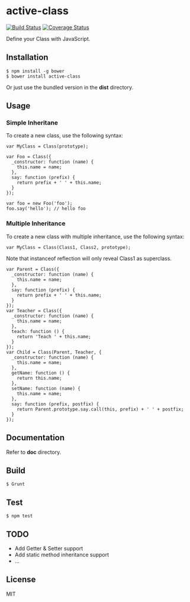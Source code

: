 # active-class

[![Build Status](https://travis-ci.org/starandtina/active-class.svg)](https://travis-ci.org/starandtina/active-class)
[![Coverage Status](https://coveralls.io/repos/starandtina/active-class/badge.png)](https://coveralls.io/r/starandtina/active-class)

Define your Class with JavaScript.

## Installation

```
$ npm install -g bower
$ bower install active-class
```

Or just use the bundled version in the __dist__ directory.

## Usage

### Simple Inheritane

To create a new class, use the following syntax:

```
var MyClass = Class(prototype);
```

```
var Foo = Class({
  _constructor: function (name) {
    this.name = name;
  },
  say: function (prefix) {
    return prefix + ' ' + this.name;
  }
});

var foo = new Foo('foo');
foo.say('hello'); // hello foo
```

### Multiple Inheritance

To create a new class with multiple inheritance, use the following syntax:

```
var MyClass = Class(Class1, Class2, prototype);
```

Note that instanceof reflection will only reveal Class1 as superclass.

```
var Parent = Class({
  _constructor: function (name) {
    this.name = name;
  },
  say: function (prefix) {
    return prefix + ' ' + this.name;
  }
});
var Teacher = Class({
  _constructor: function (name) {
    this.name = name;
  },
  teach: function () {
    return 'Teach ' + this.name;
  }
});
var Child = Class(Parent, Teacher, {
  _constructor: function (name) {
    this.name = name;
  },
  getName: function () {
    return this.name;
  },
  setName: function (name) {
    this.name = name;
  },
  say: function (prefix, postfix) {
    return Parent.prototype.say.call(this, prefix) + ' ' + postfix;
  }
});
```

## Documentation

Refer to __doc__ directory.

## Build

```
$ Grunt
```

## Test

```
$ npm test
```

## TODO

* Add Getter & Setter support
* Add static method inheritance support
* ...

## License

MIT
